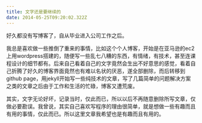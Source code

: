 ```yaml
---
title: 文字还是要继续的
date: 2014-05-25T09:20:02.322Z
---
```


好久都没有写博客了，自从毕业进入公司工作之后。

我总是喜欢做一些推倒了重来的事情，比如这个个人博客，开始是在亚马逊的ec2上用wordpress搭建的，随便写一些乱七八糟的东西，有情绪，有技术，甚至连课程设计的细节都有。后来自己看着自己的文字竟然会生出不好意思的感觉，看着自己折腾了好久的博客界面竟然也有难以名状的厌恶，遂全部删除，而后转移到github page，用jekyll开始写一些纯技术的文章，写了几篇简单的问题解决方案之类的文章之后由于工作和生活的忙碌，博客又遭荒废。

其实，文字无论好坏，记录当时，仅此而已，所以以后不再随意删除所写文章，仅做必要勘误。我曾说，其实自己喜欢写程序的理由很简单，就是想做一些有趣而且有用的事情，仅此而已。所以这里文章我希望也是有趣而且有用的。
